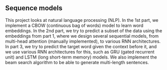 ## Sequence models
This project looks at natural language processing (NLP). In the 1st part, we implement a CBOW (continuous bag of words) model to learn word embeddings. In the 2nd part, we try to predict a subset of the data using the embeddings from part 1, where we design several sequential models, from multi-head attention (manually implemented), to various RNN architectures. In part 3, we try to predict the target word given the context before it, and we use various RNN architectures for this, such as GRU (gated recurrent unit) and LSTM (long short-term memory) models. We also implement the beam search algorithm to be able to generate multi-length sentences.